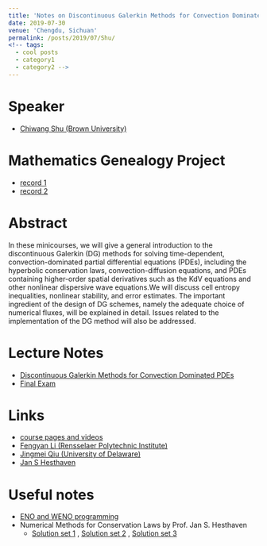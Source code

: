 ```yaml
---
title: 'Notes on Discontinuous Galerkin Methods for Convection Dominated PDEs'
date: 2019-07-30
venue: 'Chengdu, Sichuan'
permalink: /posts/2019/07/Shu/
<!-- tags:
  - cool posts
  - category1
  - category2 -->
---
```



# Speaker
* [Chiwang Shu (Brown University)](http://www.dam.brown.edu/people/shu/)

# Mathematics Genealogy Project
* [record 1](https://www.genealogy.math.ndsu.nodak.edu/id.php?id=41532&fChrono=1)
* [record 2](http://www.dam.brown.edu/people/shu/student.html)
   
# Abstract
In these minicourses, we will give a general introduction to the discontinuous Galerkin (DG) methods for solving time-dependent, 
convection-dominated partial differential equations (PDEs), including the hyperbolic conservation laws, convection-diffusion equations, 
and PDEs containing higher-order spatial derivatives such as the KdV equations and other nonlinear dispersive wave equations.We will discuss cell entropy inequalities, 
nonlinear stability, and error estimates. The important ingredient of the design of DG schemes, namely the adequate choice of numerical fluxes, 
will be explained in detail. Issues related to the implementation of the DG method will also be addressed. 

# Lecture Notes 
* [Discontinuous Galerkin Methods for Convection Dominated PDEs](http://1223steven.github.io/files/summer-school/DG_shu.pdf)
* [Final Exam](http://1223steven.github.io/files/summer-school/test_DG.pdf)

# Links
* [course pages and videos](https://tianyuan.scu.edu.cn/portal/article/index/id/368/pid/15/cid/5.html)
* [Fengyan Li (Rensselaer Polytechnic Institute)](http://homepages.rpi.edu/~lif/)
* [Jingmei Qiu (University of Delaware)](http://www.math.udel.edu/~jingqiu/)
* [Jan S Hesthaven](http://www.cfm.brown.edu/people/jansh/)

# Useful notes
* [ENO and WENO programming](http://1223steven.github.io/files/summer-school/ENO_WENO.pdf)
* Numerical Methods for Conservation Laws by Prof. Jan S. Hesthaven
  * [Solution set 1](http://1223steven.github.io/files/summer-school/MATH459_Sol1.pdf) , [Solution set 2](http://1223steven.github.io/files/summer-school/MATH459_Sol2.pdf) ,
  [Solution set 3](http://1223steven.github.io/files/summer-school/MATH459_Sol3.pdf)

